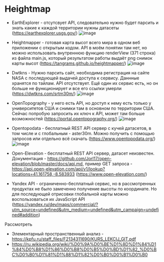 # Heightmap

 - EarthExplorer - отсутсвует API, следовательно нужно будет парсить и знать какие к каждой территории нужны датасеты 
(https://earthexplorer.usgs.gov/)
![image](https://github.com/Liverson-Al/Heightmap/assets/80148366/1859b4b2-7668-4a47-9d6b-d096286421c4)


 - Heightmapper - готовая карта высот всего мира в одном веб приложении с открытым кодом. API в моём понятии там нет, но можно использовать внутреннюю функцию renderView (371 строка) из файла main.js, который результатом работы выдаёт png снимок карты высот 
(https://tangrams.github.io/heightmapper/)
![image](https://github.com/Liverson-Al/Heightmap/assets/80148366/2d7da8de-2fde-40ac-a24d-6ad347007f83)


 - Dwtkns - Нужно парсить сайт, необходима регистрация на сайте NASA с последующей выдачей доступа к сервису. Даннные хранятся по тайлам. API отсутствует. Ещё один их сервис есть, но он больше не функционирует и все его ссылки умерли 
(https://dwtkns.com/srtm30m/)
![image](https://github.com/Liverson-Al/Heightmap/assets/80148366/f160b415-250f-4e61-8d9e-7c6df94178fc)


 - OpenTopography - у него есть API, но доступ к нему есть только у университетов США и снимки там в основном по территории США. Сейчас попробую запросить их ключ к API, может там больше возможностей 
(https://portal.opentopography.org/)
![image](https://github.com/Liverson-Al/Heightmap/assets/80148366/036c5fe1-0458-483a-a124-dd8ebc0fee21)


 - Opentopodata - бесплатный REST API сервер с кучей датасетов, в том числе и с глобальным - aster30m. Можно получить с помощью запросов или отдельно всё скачать
(https://www.opentopodata.org/)
![image](https://github.com/Liverson-Al/Heightmap/assets/80148366/2a29d1a7-e624-46af-9b2f-52d498458894)


 - Open-Elevation - бесплатный REST API сервер, датасет неизвестен. Документация - https://github.com/Jorl17/open-elevation/blob/master/docs/api.md, пример GET запроса - https://api.open-elevation.com/api/v1/lookup?locations=41.161758,-8.583933
(https://www.open-elevation.com/)


 - Yandex API - ограниченно-бесплатный сервис, но в рассмотренных продуктах не было замеченно получение высоты по координате. Но для последующей отрисовки глобальной карты можно воспользоваться их JavaScript API
(https://yandex.ru/dev/maps/commercial/?utm_source=undefined&utm_medium=undefined&utm_campaign=undefined#addition)



  Рассмотреть
   - Элементарный пространственный анализ - https://kpfu.ru/staff_files/F2134311690/KURS_LEKCIJ_GIT.pdf
   - https://ru.wikipedia.org/wiki/%D0%9A%D0%BE%D1%8D%D1%84%D1%84%D0%B8%D1%86%D0%B8%D0%B5%D0%BD%D1%82_%D0%BC%D0%B0%D1%81%D1%88%D1%82%D0%B0%D0%B1%D0%B0
   
